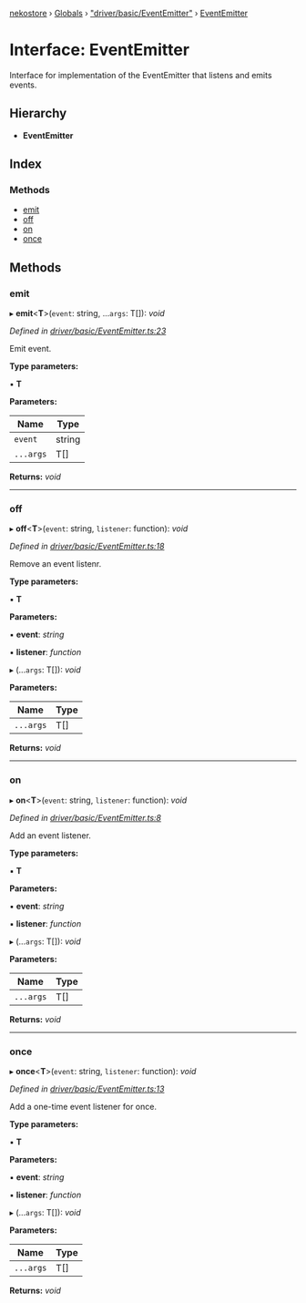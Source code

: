 [nekostore](../README.md) › [Globals](../globals.md) › ["driver/basic/EventEmitter"](../modules/_driver_basic_eventemitter_.md) › [EventEmitter](_driver_basic_eventemitter_.eventemitter.md)

# Interface: EventEmitter

Interface for implementation of the EventEmitter that listens and emits events.

## Hierarchy

* **EventEmitter**

## Index

### Methods

* [emit](_driver_basic_eventemitter_.eventemitter.md#emit)
* [off](_driver_basic_eventemitter_.eventemitter.md#off)
* [on](_driver_basic_eventemitter_.eventemitter.md#on)
* [once](_driver_basic_eventemitter_.eventemitter.md#once)

## Methods

###  emit

▸ **emit**<**T**>(`event`: string, ...`args`: T[]): *void*

*Defined in [driver/basic/EventEmitter.ts:23](https://github.com/esnya/nekostore/blob/99eadde/src/driver/basic/EventEmitter.ts#L23)*

Emit event.

**Type parameters:**

▪ **T**

**Parameters:**

Name | Type |
------ | ------ |
`event` | string |
`...args` | T[] |

**Returns:** *void*

___

###  off

▸ **off**<**T**>(`event`: string, `listener`: function): *void*

*Defined in [driver/basic/EventEmitter.ts:18](https://github.com/esnya/nekostore/blob/99eadde/src/driver/basic/EventEmitter.ts#L18)*

Remove an event listenr.

**Type parameters:**

▪ **T**

**Parameters:**

▪ **event**: *string*

▪ **listener**: *function*

▸ (...`args`: T[]): *void*

**Parameters:**

Name | Type |
------ | ------ |
`...args` | T[] |

**Returns:** *void*

___

###  on

▸ **on**<**T**>(`event`: string, `listener`: function): *void*

*Defined in [driver/basic/EventEmitter.ts:8](https://github.com/esnya/nekostore/blob/99eadde/src/driver/basic/EventEmitter.ts#L8)*

Add an event listener.

**Type parameters:**

▪ **T**

**Parameters:**

▪ **event**: *string*

▪ **listener**: *function*

▸ (...`args`: T[]): *void*

**Parameters:**

Name | Type |
------ | ------ |
`...args` | T[] |

**Returns:** *void*

___

###  once

▸ **once**<**T**>(`event`: string, `listener`: function): *void*

*Defined in [driver/basic/EventEmitter.ts:13](https://github.com/esnya/nekostore/blob/99eadde/src/driver/basic/EventEmitter.ts#L13)*

Add a one-time event listener for once.

**Type parameters:**

▪ **T**

**Parameters:**

▪ **event**: *string*

▪ **listener**: *function*

▸ (...`args`: T[]): *void*

**Parameters:**

Name | Type |
------ | ------ |
`...args` | T[] |

**Returns:** *void*
